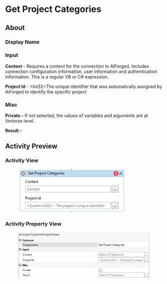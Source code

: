 # Get Project Categories

## About

### Display Name

### Input

**Context** - Requires a context for the connection to AIForged. Includes connection configuration information, user information and authentication information. This is a regular VB or C# expression.

**Project Id** - \<Int32>The unique identifier that was automatically assigned by AiForged to identify the specific project

### Misc

**Private -** If not selected, the values of variables and arguments are at Verbose level.

**Result -**

## Activity Preview

### Activity View

<figure><img src="../../.gitbook/assets/image (98).png" alt=""><figcaption></figcaption></figure>

### Activity Property View

<figure><img src="../../.gitbook/assets/image (53).png" alt=""><figcaption></figcaption></figure>
